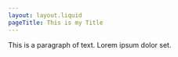 ```yaml
---
layout: layout.liquid
pageTitle: This is my Title
---
```

This is a paragraph of text.
Lorem ipsum dolor set.